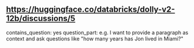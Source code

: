 ## https://huggingface.co/databricks/dolly-v2-12b/discussions/5

contains_question: yes
question_part: e.g. I want to provide a paragraph as context and ask questions like "how many years has Jon lived in Miami?"